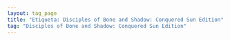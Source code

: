 ```yaml
---
layout: tag_page
title: "Etiqueta: Disciples of Bone and Shadow: Conquered Sun Edition"
tag: "Disciples of Bone and Shadow: Conquered Sun Edition"
---
```


